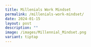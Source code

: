 ```yaml
---
title: Millenials Work Mindset
permalink: /millenials-work-mindset/
date: 2024-01-15
layout: post
description: ""
image: /images/Millennial_Mindset.png
variant: tiptap
---
```

